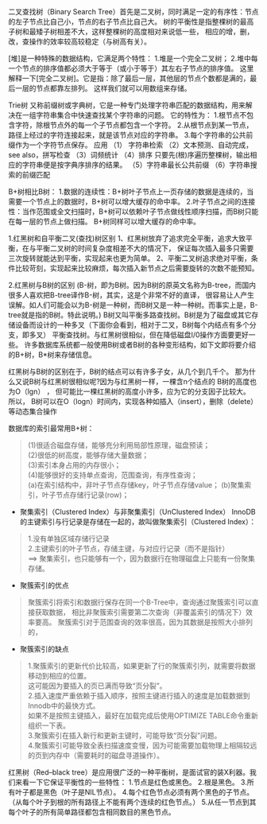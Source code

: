 二叉查找树（Binary Search Tree）首先是二叉树，同时满足一定的有序性：节点的左子节点比自己小，节点的右子节点比自己大。
树的平衡性是指整棵树的最高子树和最矮子树相差不大，这样整棵树的高度相对来说低一些，
    相应的增，删，改，查操作的效率较高较稳定（与树高有关）。

[堆]是一种特殊的数据结构，它满足两个特性：
    1.堆是一个完全二叉树；
    2.堆中每一个节点的排序值都必须大于等于（或小于等于）其左右子节点的排序值。
这里解释一下[完全二叉树]。它是指：除了最后一层，其他层的节点个数都是满的，最后一层的节点都靠左排列。
    这样我们就可以用数组来存储。

Trie树 又称前缀树或字典树，它是一种专门处理字符串匹配的数据结构，用来解决在一组字符串集合中快速查找某个字符串的问题。
它的特性为：
    1.根节点不包含字符，除根节点外的每一个子节点都包含一个字符。
    2.从根节点到某一节点，路径上经过的字符连接起来，就是该节点对应的字符串。
    3.每个字符串的公共前缀作为一个字符节点保存。
应用
    （1） 字符串检索
    （2）文本预测、自动完成，see also，拼写检查
    （3）词频统计 （4）排序   只要先(根)序遍历整棵树，输出相应的字符串便是按字典序排序的结果。
    （5）字符串最长公共前缀    （6）字符串搜索的前缀匹配

B+树相比B树：
    1.数据的连续性：B+树叶子节点上一页存储的数据是连续的，当需要一个节点上的数据时，B+树可以增大缓存的命中率。
    2.叶子节点之间的连接性：当作范围或全文扫描时，B+树可以依赖叶子节点做线性顺序扫描，而B树只能在每一层的节点上做扫描。
        B+树同样可以增大缓存的命中率。


1.红黑树和自平衡二叉(查找)树区别
  1、红黑树放弃了追求完全平衡，追求大致平衡，在与平衡二叉树的时间复杂度相差不大的情况下，
    保证每次插入最多只需要三次旋转就能达到平衡，实现起来也更为简单。
  2、平衡二叉树追求绝对平衡，条件比较苛刻，实现起来比较麻烦，每次插入新节点之后需要旋转的次数不能预知。

2.红黑树与B树的区别
    (B-树，即为B树。因为B树的原英文名称为B-tree，而国内很多人喜欢把B-tree译作B-树，其实，这是个非常不好的直译，
        很容易让人产生误解。如人们可能会以为B-树是一种树，而B树又是一种一种树。而事实上是，B-tree就是指的B树。特此说明。)
    B树又叫平衡多路查找树。B树是为了磁盘或其它存储设备而设计的一种多叉（下面你会看到，相对于二叉，B树每个内结点有多个分支，即多叉）
        平衡查找树。与红黑树很相似，但在降低磁盘I/0操作方面要更好一些。 
    许多数据库系统都一般使用B树或者B树的各种变形结构，如下文即将要介绍的B+树，B*树来存储信息。

   红黑树与B树的区别在于，B树的结点可以有许多子女，从几个到几千个。
    那为什么又说B树与红黑树很相似呢?因为与红黑树一样，一棵含n个结点的 B树的高度也为O（lgn） ，
    但可能比一棵红黑树的高度小许多，应为它的分支因子比较大。
    所以， B树可以在O（logn）时间内，实现各种如插入（insert），删除（delete）等动态集合操作
  
数据库的索引最常用B+树：
>(1)很适合磁盘存储，能够充分利用局部性原理，磁盘预读；  
>(2)很低的树高度，能够存储大量数据；  
>(3)索引本身占用的内存很小；  
>(4)能够很好的支持单点查询，范围查询，有序性查询；  
>(a)在索引结构中，非叶子节点存储key，叶子节点存储value；
>(b)聚集索引，叶子节点存储行记录(row)；

* 聚集索引（Clustered Index）与非聚集索引（UnClustered Index）
InnoDB的主键索引与行记录是存储在一起的，故叫做聚集索引（Clustered Index）：
>1.没有单独区域存储行记录  
>2.主键索引的叶子节点，存储主键，与对应行记录（而不是指针）  
>==> 聚集索引，也只能够有一个，因为数据行在物理磁盘上只能有一份聚集存储。    
  
  * 聚簇索引的优点
  >聚簇索引将索引和数据行保存在同一个B-Tree中，查询通过聚簇索引可以直接获取数据，
  >相比非聚簇索引需要第二次查询（非覆盖索引的情况下）效率要高。
  >聚簇索引对于范围查询的效率很高，因为其数据是按照大小排列的，
    
  * 聚簇索引的缺点
  >1.聚簇索引的更新代价比较高，如果更新了行的聚簇索引列，就需要将数据移动到相应的位置。  
  >这可能因为要插入的页已满而导致“页分裂”。  
  >2.插入速度严重依赖于插入顺序，按照主键进行插入的速度是加载数据到Innodb中的最快方式。  
  >如果不是按照主键插入，最好在加载完成后使用OPTIMIZE TABLE命令重新组织一下表。  
  >3.聚簇索引在插入新行和更新主键时，可能导致“页分裂”问题。  
  >4.聚簇索引可能导致全表扫描速度变慢，因为可能需要加载物理上相隔较远的页到内存中（需要耗时的磁盘寻道操作）。
  
  
    
红黑树（Red–black tree）是应用很广泛的一种平衡树，是面试官的装X利器。我们来看一下它保证平衡性的一些特性：
    1.节点是红色或黑色。
    2.根是黑色。
    3.所有叶子都是黑色（叶子是NIL节点）。
    4.每个红色节点必须有两个黑色的子节点。（从每个叶子到根的所有路径上不能有两个连续的红色节点。）
    5.从任一节点到其每个叶子的所有简单路径都包含相同数目的黑色节点。    